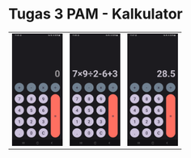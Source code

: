 # Tugas 3 PAM - Kalkulator
<table>
    <tr>
        <td><img src="app-screenshots/app_base.png" alt="drawing" width="100"/></td>
        <td><img src="app-screenshots/app_input.png" alt="drawing" width="100"/></td>
        <td><img src="app-screenshots/app_output.png" alt="drawing" width="100"/></td>
    </tr>
</table>
